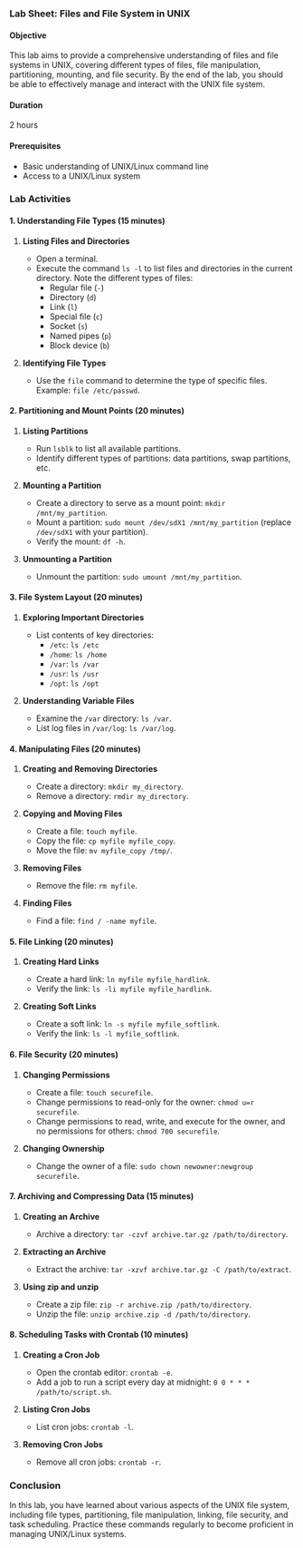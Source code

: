 ### Lab Sheet: Files and File System in UNIX

#### Objective
This lab aims to provide a comprehensive understanding of files and file systems in UNIX, covering different types of files, file manipulation, partitioning, mounting, and file security. By the end of the lab, you should be able to effectively manage and interact with the UNIX file system.

#### Duration
2 hours

#### Prerequisites
- Basic understanding of UNIX/Linux command line
- Access to a UNIX/Linux system

### Lab Activities

#### 1. Understanding File Types (15 minutes)
1. **Listing Files and Directories**
   - Open a terminal.
   - Execute the command `ls -l` to list files and directories in the current directory. Note the different types of files:
     - Regular file (`-`)
     - Directory (`d`)
     - Link (`l`)
     - Special file (`c`)
     - Socket (`s`)
     - Named pipes (`p`)
     - Block device (`b`)

2. **Identifying File Types**
   - Use the `file` command to determine the type of specific files. Example: `file /etc/passwd`.

#### 2. Partitioning and Mount Points (20 minutes)
1. **Listing Partitions**
   - Run `lsblk` to list all available partitions.
   - Identify different types of partitions: data partitions, swap partitions, etc.

2. **Mounting a Partition**
   - Create a directory to serve as a mount point: `mkdir /mnt/my_partition`.
   - Mount a partition: `sudo mount /dev/sdX1 /mnt/my_partition` (replace `/dev/sdX1` with your partition).
   - Verify the mount: `df -h`.

3. **Unmounting a Partition**
   - Unmount the partition: `sudo umount /mnt/my_partition`.

#### 3. File System Layout (20 minutes)
1. **Exploring Important Directories**
   - List contents of key directories:
     - `/etc`: `ls /etc`
     - `/home`: `ls /home`
     - `/var`: `ls /var`
     - `/usr`: `ls /usr`
     - `/opt`: `ls /opt`

2. **Understanding Variable Files**
   - Examine the `/var` directory: `ls /var`.
   - List log files in `/var/log`: `ls /var/log`.

#### 4. Manipulating Files (20 minutes)
1. **Creating and Removing Directories**
   - Create a directory: `mkdir my_directory`.
   - Remove a directory: `rmdir my_directory`.

2. **Copying and Moving Files**
   - Create a file: `touch myfile`.
   - Copy the file: `cp myfile myfile_copy`.
   - Move the file: `mv myfile_copy /tmp/`.

3. **Removing Files**
   - Remove the file: `rm myfile`.

4. **Finding Files**
   - Find a file: `find / -name myfile`.

#### 5. File Linking (20 minutes)
1. **Creating Hard Links**
   - Create a hard link: `ln myfile myfile_hardlink`.
   - Verify the link: `ls -li myfile myfile_hardlink`.

2. **Creating Soft Links**
   - Create a soft link: `ln -s myfile myfile_softlink`.
   - Verify the link: `ls -l myfile_softlink`.

#### 6. File Security (20 minutes)
1. **Changing Permissions**
   - Create a file: `touch securefile`.
   - Change permissions to read-only for the owner: `chmod u=r securefile`.
   - Change permissions to read, write, and execute for the owner, and no permissions for others: `chmod 700 securefile`.

2. **Changing Ownership**
   - Change the owner of a file: `sudo chown newowner:newgroup securefile`.

#### 7. Archiving and Compressing Data (15 minutes)
1. **Creating an Archive**
   - Archive a directory: `tar -czvf archive.tar.gz /path/to/directory`.

2. **Extracting an Archive**
   - Extract the archive: `tar -xzvf archive.tar.gz -C /path/to/extract`.

3. **Using zip and unzip**
   - Create a zip file: `zip -r archive.zip /path/to/directory`.
   - Unzip the file: `unzip archive.zip -d /path/to/directory`.

#### 8. Scheduling Tasks with Crontab (10 minutes)
1. **Creating a Cron Job**
   - Open the crontab editor: `crontab -e`.
   - Add a job to run a script every day at midnight: `0 0 * * * /path/to/script.sh`.

2. **Listing Cron Jobs**
   - List cron jobs: `crontab -l`.

3. **Removing Cron Jobs**
   - Remove all cron jobs: `crontab -r`.

### Conclusion
In this lab, you have learned about various aspects of the UNIX file system, including file types, partitioning, file manipulation, linking, file security, and task scheduling. Practice these commands regularly to become proficient in managing UNIX/Linux systems.